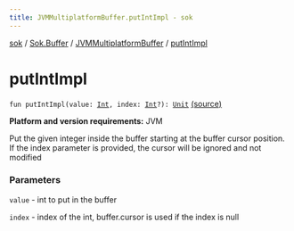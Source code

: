 ```yaml
---
title: JVMMultiplatformBuffer.putIntImpl - sok
---
```


[sok](../../index.html) / [Sok.Buffer](../index.html) / [JVMMultiplatformBuffer](index.html) / [putIntImpl](./put-int-impl.html)

# putIntImpl

`fun putIntImpl(value: `[`Int`](https://kotlinlang.org/api/latest/jvm/stdlib/kotlin/-int/index.html)`, index: `[`Int`](https://kotlinlang.org/api/latest/jvm/stdlib/kotlin/-int/index.html)`?): `[`Unit`](https://kotlinlang.org/api/latest/jvm/stdlib/kotlin/-unit/index.html) [(source)](https://github.com/SeekDaSky/Sok/tree/master/jvm/sok-jvm/src/Sok/Buffer/JVMMultiplatformBuffer.kt#L184)

**Platform and version requirements:** JVM

Put the given integer inside the buffer starting at the buffer cursor position. If the index parameter is provided, the
cursor will be ignored and not modified

### Parameters

`value` - int to put in the buffer

`index` - index of the int, buffer.cursor is used if the index is null